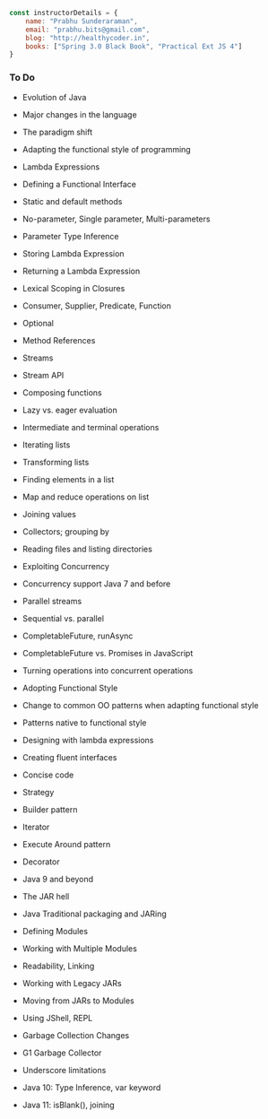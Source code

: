 ```javascript
const instructorDetails = {
	name: "Prabhu Sunderaraman",
	email: "prabhu.bits@gmail.com",
	blog: "http://healthycoder.in",
	books: ["Spring 3.0 Black Book", "Practical Ext JS 4"]
}
```

### To Do

* Evolution of Java 
* Major changes in the language
* The paradigm shift
* Adapting the functional style of programming


* Lambda Expressions
* Defining a Functional Interface
* Static and default methods
* No-parameter, Single parameter, Multi-parameters
* Parameter Type Inference
* Storing Lambda Expression
* Returning a Lambda Expression
* Lexical Scoping in Closures
* Consumer, Supplier, Predicate, Function
* Optional
* Method References  


* Streams

* Stream API
* Composing functions
* Lazy vs. eager evaluation
* Intermediate and terminal operations
* Iterating lists
* Transforming lists
* Finding elements in a list
* Map and reduce operations on list
* Joining values
* Collectors; grouping by
* Reading files and listing directories
  
  
* Exploiting Concurrency
  
* Concurrency support Java 7 and before
* Parallel streams
* Sequential vs. parallel
* CompletableFuture, runAsync 
* CompletableFuture vs. Promises in JavaScript
* Turning operations into concurrent operations
  

* Adopting Functional Style
  
* Change to common OO patterns when adapting functional style
* Patterns native to functional style
* Designing with lambda expressions
* Creating fluent interfaces
* Concise code
* Strategy
* Builder pattern
* Iterator
* Execute Around pattern
* Decorator

* Java 9 and beyond 
  
* The JAR hell
* Java Traditional packaging and JARing
* Defining Modules
* Working with Multiple Modules
* Readability, Linking
*	Working with Legacy JARs
*	Moving from JARs to Modules
*	Using JShell, REPL
*	Garbage Collection Changes
*	G1 Garbage Collector
*	Underscore limitations
*	Java 10: Type Inference, var keyword
*	Java 11: isBlank(), joining
